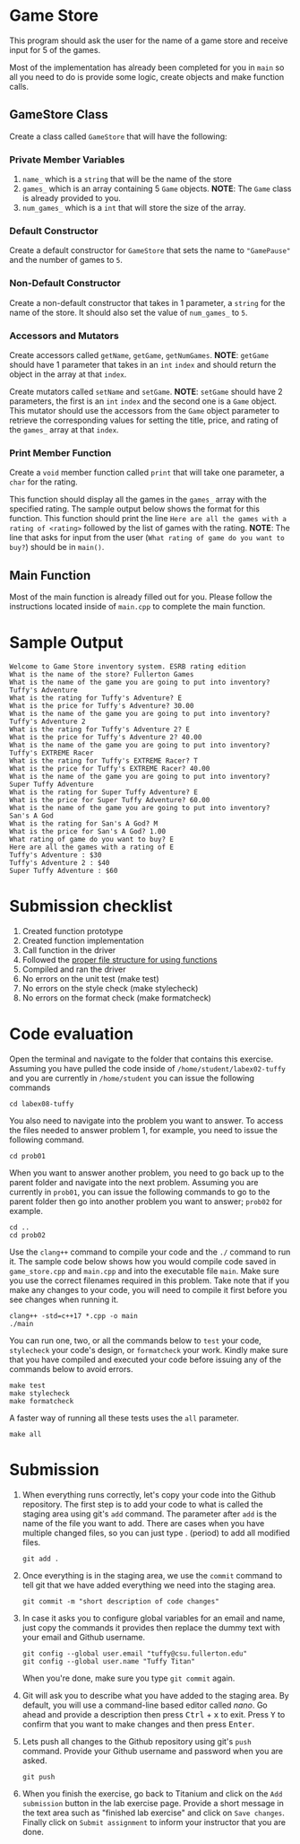 # Game Store
This program should ask the user for the name of a game store and receive input for 5 of the games.

Most of the implementation has already been completed for you in `main` so all you need to do is provide some logic, create objects and make function calls.

## GameStore Class
Create a class called `GameStore` that will have the following:

### Private Member Variables
1. `name_` which is a `string` that will be the name of the store
1. `games_` which is an array containing 5 `Game` objects. **NOTE**: The `Game` class is already provided to you.
1. `num_games_` which is a `int` that will store the size of the array.

### Default Constructor
Create a default constructor for `GameStore` that sets the name to `"GamePause"` and the number of games to `5`.

### Non-Default Constructor
Create a non-default constructor that takes in 1 parameter, a `string` for the name of the store. It should also set the value of `num_games_` to `5`.

### Accessors and Mutators
Create accessors called `getName`, `getGame`, `getNumGames`. **NOTE**: `getGame` should have 1 parameter that takes in an `int` `index` and should return the object in the array at that `index`.

Create mutators called `setName` and `setGame`. **NOTE**: `setGame` should have 2 parameters, the first is an `int` `index` and the second one is a `Game` object.
This mutator should use the accessors from the `Game` object parameter to retrieve the corresponding values for setting the title, price, and rating of the `games_` array at that `index`.

### Print Member Function
Create a `void` member function called `print` that will take one parameter, a `char` for the rating.

This function should display all the games in the `games_` array with the specified rating. The sample output below shows the format for this function. This function should print the line `Here are all the games with a rating of <rating>` followed by the list of games with the rating. **NOTE**: The line that asks for input from the user (`What rating of game do you want to buy?`) should be in `main()`.

## Main Function
Most of the main function is already filled out for you. Please follow the instructions located inside of `main.cpp` to complete the main function.

# Sample Output
```
Welcome to Game Store inventory system. ESRB rating edition
What is the name of the store? Fullerton Games
What is the name of the game you are going to put into inventory? Tuffy's Adventure
What is the rating for Tuffy's Adventure? E
What is the price for Tuffy's Adventure? 30.00
What is the name of the game you are going to put into inventory? Tuffy's Adventure 2
What is the rating for Tuffy's Adventure 2? E
What is the price for Tuffy's Adventure 2? 40.00
What is the name of the game you are going to put into inventory? Tuffy's EXTREME Racer
What is the rating for Tuffy's EXTREME Racer? T
What is the price for Tuffy's EXTREME Racer? 40.00
What is the name of the game you are going to put into inventory? Super Tuffy Adventure
What is the rating for Super Tuffy Adventure? E
What is the price for Super Tuffy Adventure? 60.00
What is the name of the game you are going to put into inventory? San's A God
What is the rating for San's A God? M
What is the price for San's A God? 1.00
What rating of game do you want to buy? E
Here are all the games with a rating of E
Tuffy's Adventure : $30
Tuffy's Adventure 2 : $40
Super Tuffy Adventure : $60
```

# Submission checklist
1. Created function prototype
1. Created function implementation
1. Call function in the driver
1. Followed the [proper file structure for using functions](https://github.com/ILXL-guides/function-file-organization)
1. Compiled and ran the driver
1. No errors on the unit test (make test)
1. No errors on the style check (make stylecheck)
1. No errors on the format check (make formatcheck)

# Code evaluation
Open the terminal and navigate to the folder that contains this exercise. Assuming you have pulled the code inside of `/home/student/labex02-tuffy` and you are currently in `/home/student` you can issue the following commands

```
cd labex08-tuffy
```

You also need to navigate into the problem you want to answer. To access the files needed to answer problem 1, for example, you need to issue the following command.

```
cd prob01
```

When you want to answer another problem, you need to go back up to the parent folder and navigate into the next problem. Assuming you are currently in `prob01`, you can issue the following commands to go to the parent folder then go into another problem you want to answer; `prob02` for example.

```
cd ..
cd prob02
```

Use the `clang++` command to compile your code and the `./` command to run it. The sample code below shows how you would compile code saved in `game_store.cpp` and `main.cpp` and into the executable file `main`. Make sure you use the correct filenames required in this problem.  Take note that if you make any changes to your code, you will need to compile it first before you see changes when running it.

```
clang++ -std=c++17 *.cpp -o main
./main
```

You can run one, two, or all the commands below to `test` your code, `stylecheck` your code's design, or `formatcheck` your work. Kindly make sure that you have compiled and executed your code before issuing any of the commands below to avoid errors.

```
make test
make stylecheck
make formatcheck
```

A faster way of running all these tests uses the `all` parameter.

```
make all
```

# Submission
1. When everything runs correctly,  let's copy your code into the Github repository. The first step is to add your code to what is called the staging area using git's `add` command. The parameter after `add` is the name of the file you want to add. There are cases when you have multiple changed files, so you can just type . (period) to add all modified files.

    ```
    git add .
    ```
1. Once everything is in the staging area, we use the `commit` command to tell git that we have added everything we need into the staging area.

    ```
    git commit -m "short description of code changes"
    ```
1. In case it asks you  to configure global variables for an email and name, just copy the commands it provides then replace the dummy text with your email and Github username.

    ```
    git config --global user.email "tuffy@csu.fullerton.edu"
    git config --global user.name "Tuffy Titan"
    ```
    When you're done, make sure you type `git commit` again.
1. Git will ask you to describe what you have added to the staging area. By default, you will use a command-line based editor called *nano*. Go ahead and provide a description then press <kbd>Ctrl</kbd> + <kbd>x</kbd> to exit. Press <kbd>Y</kbd> to confirm that you want to make changes and then press <kbd>Enter</kbd>.
1. Lets push all changes to the Github repository using git's `push` command. Provide your Github username and password when you are asked.

    ```
    git push
    ```
1. When you finish the exercise, go back to Titanium and click on the `Add submission` button in the lab exercise page. Provide a short message in the text area such as "finished lab exercise" and click on `Save changes`. Finally click on `Submit assignment` to inform your instructor that you are done.
